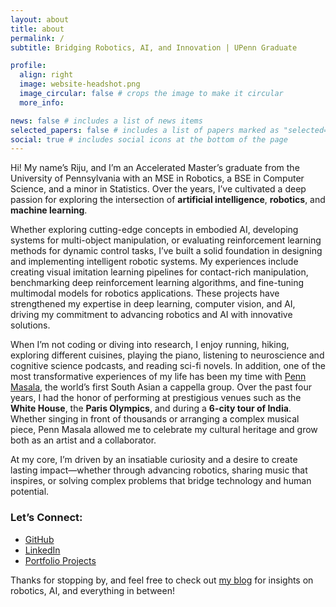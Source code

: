 ```yaml
---
layout: about
title: about
permalink: /
subtitle: Bridging Robotics, AI, and Innovation | UPenn Graduate

profile:
  align: right
  image: website-headshot.png
  image_circular: false # crops the image to make it circular
  more_info:

news: false # includes a list of news items
selected_papers: false # includes a list of papers marked as "selected={true}"
social: true # includes social icons at the bottom of the page
---
```


Hi! My name’s Riju, and I’m an Accelerated Master’s graduate from the University of Pennsylvania with an MSE in Robotics, a BSE in Computer Science, and a minor in Statistics. Over the years, I’ve cultivated a deep passion for exploring the intersection of **artificial intelligence**, **robotics**, and **machine learning**.

Whether exploring cutting-edge concepts in embodied AI, developing systems for multi-object manipulation, or evaluating reinforcement learning methods for dynamic control tasks, I’ve built a solid foundation in designing and implementing intelligent robotic systems. My experiences include creating visual imitation learning pipelines for contact-rich manipulation, benchmarking deep reinforcement learning algorithms, and fine-tuning multimodal models for robotics applications. These projects have strengthened my expertise in deep learning, computer vision, and AI, driving my commitment to advancing robotics and AI with innovative solutions.

When I’m not coding or diving into research, I enjoy running, hiking, exploring different cuisines, playing the piano, listening to neuroscience and cognitive science podcasts, and reading sci-fi novels. In addition, one of the most transformative experiences of my life has been my time with [Penn Masala](https://www.pennmasala.com), the world’s first South Asian a cappella group. Over the past four years, I had the honor of performing at prestigious venues such as the **White House**, the **Paris Olympics**, and during a **6-city tour of India**. Whether singing in front of thousands or arranging a complex musical piece, Penn Masala allowed me to celebrate my cultural heritage and grow both as an artist and a collaborator.

At my core, I’m driven by an insatiable curiosity and a desire to create lasting impact—whether through advancing robotics, sharing music that inspires, or solving complex problems that bridge technology and human potential.

### Let’s Connect:
- [GitHub](https://github.com/rdattafl)
- [LinkedIn](https://linkedin.com/in/riju-datta-2b093117a/)
- [Portfolio Projects](#projects)

Thanks for stopping by, and feel free to check out [my blog](/blog) for insights on robotics, AI, and everything in between!
